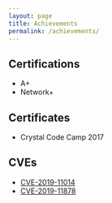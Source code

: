 ```yaml
---
layout: page
title: Achievements
permalink: /achievements/
---
```


## Certifications
 * A+
 * Network+

## Certificates
 * Crystal Code Camp 2017

## CVEs
 * [CVE-2019-11014](https://cve.mitre.org/cgi-bin/cvename.cgi?name=CVE-2019-11014)
 * [CVE-2019-11878](https://cve.mitre.org/cgi-bin/cvename.cgi?name=CVE-2019-11878)

